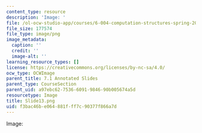 ```yaml
---
content_type: resource
description: 'Image: '
file: /ol-ocw-studio-app/courses/6-004-computation-structures-spring-2017/f3bac46be064881fff7c90377f866a7d_Slide13.png
file_size: 177574
file_type: image/png
image_metadata:
  caption: ''
  credit: ''
  image-alt: ''
learning_resource_types: []
license: https://creativecommons.org/licenses/by-nc-sa/4.0/
ocw_type: OCWImage
parent_title: 7.1 Annotated Slides
parent_type: CourseSection
parent_uid: a97ebc62-7536-6091-9846-90b005674a5d
resourcetype: Image
title: Slide13.png
uid: f3bac46b-e064-881f-ff7c-90377f866a7d
---
```

Image: 